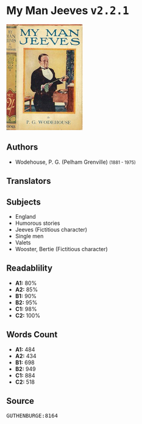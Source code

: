 # My Man Jeeves <kbd>v2.2.1</kbd>

![](./cover.medium.jpg "")

## Authors


 - Wodehouse, P. G. (Pelham Grenville) <small>(1881 - 1975)</small>

## Translators



## Subjects


 - England
 - Humorous stories
 - Jeeves (Fictitious character)
 - Single men
 - Valets
 - Wooster, Bertie (Fictitious character)

## Readablility


 - **A1:** 80%
 - **A2:** 85%
 - **B1:** 90%
 - **B2:** 95%
 - **C1:** 98%
 - **C2:** 100%

## Words Count


 - **A1:** 484
 - **A2:** 434
 - **B1:** 698
 - **B2:** 949
 - **C1:** 884
 - **C2:** 518

## Source


<kbd>GUTHENBURGE:8164</kbd>
